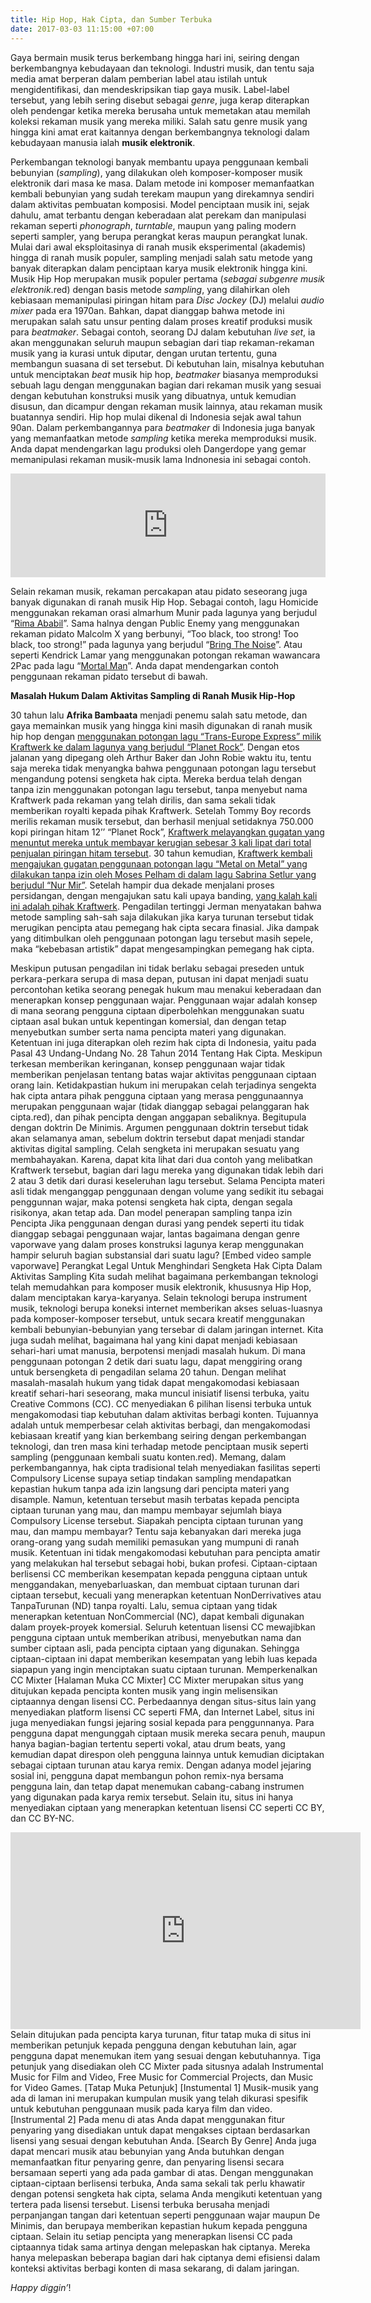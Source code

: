 ```yaml
---
title: Hip Hop, Hak Cipta, dan Sumber Terbuka
date: 2017-03-03 11:15:00 +07:00
---
```


Gaya bermain musik terus berkembang hingga hari ini, seiring dengan berkembangnya kebudayaan dan teknologi. Industri musik, dan tentu saja media amat berperan dalam pemberian label atau istilah untuk mengidentifikasi, dan mendeskripsikan tiap gaya musik. Label-label tersebut, yang lebih sering disebut sebagai *genre*, juga kerap diterapkan oleh pendengar ketika mereka berusaha untuk memetakan atau memilah koleksi rekaman musik yang mereka miliki. Salah satu genre musik yang hingga kini amat erat kaitannya dengan berkembangnya teknologi dalam kebudayaan manusia ialah **musik elektronik**.
 
Perkembangan teknologi banyak membantu upaya penggunaan kembali bebunyian (*sampling*), yang dilakukan oleh komposer-komposer musik elektronik dari masa ke masa. Dalam metode ini komposer memanfaatkan kembali bebunyian yang sudah terekam maupun yang direkamnya sendiri dalam aktivitas pembuatan komposisi. Model penciptaan musik ini, sejak dahulu, amat terbantu dengan keberadaan alat perekam dan manipulasi rekaman seperti *phonograph*, *turntable*, maupun yang paling modern seperti sampler, yang berupa perangkat keras maupun perangkat lunak. Mulai dari awal eksploitasinya di ranah musik eksperimental (akademis) hingga di ranah musik populer, sampling menjadi salah satu metode yang banyak diterapkan dalam penciptaan karya musik elektronik hingga kini. 
Musik Hip Hop merupakan musik populer pertama (*sebagai subgenre musik elektronik*.red) dengan basis metode *sampling*, yang dilahirkan oleh kebiasaan memanipulasi piringan hitam  para *Disc Jockey* (DJ)  melalui *audio mixer* pada era 1970an.  Bahkan, dapat dianggap bahwa metode ini merupakan salah satu unsur penting dalam proses kreatif produksi musik para *beatmaker*. Sebagai contoh, seorang DJ dalam kebutuhan *live set*, ia akan menggunakan seluruh maupun sebagian dari tiap rekaman-rekaman musik yang ia kurasi untuk diputar, dengan urutan tertentu, guna membangun suasana di set tersebut. Di kebutuhan lain, misalnya kebutuhan untuk menciptakan *beat* musik hip hop, *beatmaker* biasanya memproduksi sebuah lagu dengan menggunakan bagian dari rekaman musik yang sesuai dengan kebutuhan konstruksi musik yang dibuatnya, untuk kemudian disusun, dan dicampur dengan rekaman musik lainnya, atau rekaman musik buatannya sendiri. Hip hop mulai dikenal di Indonesia sejak awal tahun 90an. Dalam perkembangannya para *beatmaker* di Indonesia juga banyak yang memanfaatkan metode *sampling* ketika mereka memproduksi musik. Anda dapat mendengarkan lagu produksi oleh Dangerdope yang gemar memanipulasi rekaman musik-musik lama Indnonesia ini sebagai contoh.

<iframe width="100%" height="166" scrolling="no" frameborder="no" src="https://w.soundcloud.com/player/?url=https%3A//api.soundcloud.com/tracks/137069414&amp;color=ff5500&amp;auto_play=false&amp;hide_related=false&amp;show_comments=true&amp;show_user=true&amp;show_reposts=false"></iframe>

Selain rekaman musik, rekaman percakapan atau pidato seseorang juga banyak digunakan di ranah musik Hip Hop. Sebagai contoh, lagu Homicide menggunakan rekaman orasi almarhum Munir pada lagunya yang berjudul “[Rima Ababil](https://www.youtube.com/watch?v=x9zaGHXglhM)”. Sama halnya dengan Public Enemy yang menggunakan rekaman pidato Malcolm X yang berbunyi, “Too black, too strong! Too black, too strong!” pada lagunya yang berjudul “[Bring The Noise](http://www.whosampled.com/sample/26078/Public-Enemy-Bring-the-Noise-Malcolm-X-Fire-%26-Fury-Grass-Roots-Speech-(Side-Two)/)”. Atau seperti Kendrick Lamar yang menggunakan potongan rekaman wawancara 2Pac pada lagu “[Mortal Man](https://www.youtube.com/watch?v=be_l2GAoSzQ)”. Anda dapat mendengarkan contoh penggunaan rekaman pidato tersebut di bawah.

**Masalah Hukum Dalam Aktivitas Sampling di Ranah Musik Hip-Hop**

30 tahun lalu **Afrika Bambaata** menjadi penemu salah satu metode, dan gaya memainkan musik yang hingga kini masih digunakan di ranah musik hip hop dengan [menggunakan potongan lagu “Trans-Europe Express” milik Kraftwerk ke dalam lagunya yang berjudul “Planet Rock”](http://www.whosampled.com/sample/96/Afrika-Bambaataa-Soulsonic-Force-Planet-Rock-Kraftwerk-Trans-Europe-Express/). Dengan etos jalanan yang dipegang oleh Arthur Baker dan John Robie waktu itu, tentu saja mereka tidak menyangka bahwa penggunaan potongan lagu tersebut mengandung potensi sengketa hak cipta. Mereka berdua telah dengan tanpa izin menggunakan potongan lagu tersebut, tanpa menyebut nama Kraftwerk pada rekaman yang telah dirilis, dan sama sekali tidak memberikan royalti kepada pihak Kraftwerk. Setelah Tommy Boy records merilis rekaman musik tersebut, dan berhasil menjual setidaknya 750.000 kopi piringan hitam 12’’ “Planet Rock”, [Kraftwerk melayangkan gugatan yang menuntut mereka untuk membayar kerugian sebesar 3 kali lipat dari total penjualan piringan hitam tersebut](https://forum.ableton.com/viewtopic.php?f=1&t=38151).  30 tahun kemudian, [Kraftwerk kembali mengajukan gugatan penggunaan potongan lagu “Metal on Metal” yang dilakukan tanpa izin oleh Moses Pelham di dalam lagu Sabrina Setlur yang berjudul “Nur Mir”](http://www.whosampled.com/sample/76596/Sabrina-Setlur-Nur-Mir-Kraftwerk-Metal-on-Metal/). Setelah hampir dua dekade menjalani proses persidangan, dengan mengajukan satu kali upaya banding, [yang kalah kali ini adalah pihak Kraftwerk](https://www.theguardian.com/music/2016/may/31/kraftwerk-lose-legal-battle-over-their-music-being-sampled). Pengadilan tertinggi Jerman menyatakan bahwa metode sampling sah-sah saja dilakukan jika karya turunan tersebut tidak merugikan pencipta atau pemegang hak cipta secara finasial. Jika dampak yang ditimbulkan oleh penggunaan potongan lagu tersebut masih sepele, maka “kebebasan artistik” dapat mengesampingkan pemegang hak cipta.
  
Meskipun putusan pengadilan ini tidak berlaku sebagai preseden untuk perkara-perkara serupa di masa depan, putusan ini dapat menjadi suatu percontohan ketika seorang penegak hukum mau menakui keberadaan dan menerapkan konsep penggunaan wajar. Penggunaan wajar adalah konsep di mana seorang pengguna ciptaan diperbolehkan menggunakan suatu ciptaan asal bukan untuk kepentingan komersial, dan dengan tetap menyebutkan sumber serta nama pencipta materi yang digunakan. Ketentuan ini juga diterapkan oleh rezim hak cipta di Indonesia, yaitu pada Pasal 43 Undang-Undang No. 28 Tahun 2014 Tentang Hak Cipta. Meskipun terkesan memberikan keringanan, konsep penggunaan wajar tidak memberikan penjelasan tentang batas wajar aktivitas penggunaan ciptaan orang lain. Ketidakpastian hukum ini merupakan celah terjadinya sengekta hak cipta antara pihak pengguna ciptaan yang merasa penggunaannya merupakan penggunaan wajar (tidak dianggap sebagai pelanggaran hak cipta.red), dan pihak pencipta dengan anggapan sebaliknya. Begitupula dengan doktrin De Minimis. Argumen penggunaan doktrin tersebut tidak akan selamanya aman, sebelum doktrin tersebut dapat menjadi standar aktivitas digital sampling. 
Celah sengketa ini merupakan sesuatu yang membahayakan. Karena, dapat kita lihat dari dua contoh yang melibatkan Kraftwerk tersebut, bagian dari lagu mereka yang digunakan tidak lebih dari 2 atau 3 detik dari durasi keseleruhan lagu tersebut. Selama Pencipta materi asli tidak menganggap penggunaan dengan volume yang sedikit itu sebagai penggunnan wajar, maka potensi sengketa hak cipta, dengan segala risikonya, akan tetap ada. Dan model penerapan sampling tanpa izin Pencipta  Jika penggunaan dengan durasi yang pendek seperti itu tidak dianggap sebagai penggunaan wajar, lantas bagaimana dengan genre vaporwave yang dalam proses konstruksi lagunya kerap menggunakan hampir seluruh bagian substansial dari suatu lagu?
[Embed video sample vaporwave]
Perangkat Legal Untuk Menghindari Sengketa Hak Cipta Dalam Aktivitas Sampling
Kita sudah melihat bagaimana perkembangan teknologi telah memudahkan para komposer musik elektronik, khususnya Hip Hop, dalam menciptakan karya-karyanya. Selain teknologi berupa instrument musik, teknologi berupa koneksi internet memberikan akses seluas-luasnya pada komposer-komposer tersebut, untuk secara kreatif menggunakan kembali bebunyian-bebunyian yang tersebar di dalam jaringan internet. Kita juga sudah melihat, bagaimana hal yang kini dapat menjadi kebiasaan sehari-hari umat manusia, berpotensi menjadi masalah hukum. Di mana penggunaan potongan 2 detik dari suatu lagu, dapat menggiring orang untuk bersengketa di pengadilan selama 20 tahun.
Dengan melihat masalah-masalah hukum yang tidak dapat mengakomodasi kebiasaan kreatif sehari-hari seseorang, maka muncul inisiatif lisensi terbuka, yaitu Creative Commons (CC). CC menyediakan 6 pilihan lisensi terbuka untuk mengakomodasi tiap kebutuhan dalam aktivitas berbagi konten. Tujuannya adalah untuk memperbesar celah aktivitas berbagi, dan mengakomodasi kebiasaan kreatif yang kian berkembang seiring dengan perkembangan teknologi, dan tren masa kini terhadap metode penciptaan musik seperti sampling (penggunaan kembali suatu konten.red). Memang, dalam perkembangannya, hak cipta tradisional telah menyediakan fasilitas seperti Compulsory License supaya setiap tindakan sampling mendapatkan kepastian hukum tanpa ada izin langsung dari pencipta materi yang disample. Namun, ketentuan tersebut masih terbatas kepada pencipta ciptaan turunan yang mau, dan mampu membayar sejumlah biaya Compulsory License tersebut. Siapakah pencipta ciptaan turunan yang mau, dan mampu membayar? Tentu saja kebanyakan dari mereka juga orang-orang yang sudah memiliki pemasukan yang mumpuni di ranah musik. Ketentuan ini tidak mengakomodasi kebutuhan para pencipta amatir yang melakukan hal tersebut sebagai hobi, bukan profesi. Ciptaan-ciptaan berlisensi CC memberikan kesempatan kepada pengguna ciptaan untuk menggandakan, menyebarluaskan, dan membuat ciptaan turunan dari ciptaan tersebut, kecuali yang menerapkan ketentuan NonDerrivatives atau TanpaTurunan (ND) tanpa royalti. Lalu, semua ciptaan yang tidak menerapkan ketentuan NonCommercial (NC), dapat kembali digunakan dalam proyek-proyek komersial. Seluruh ketentuan lisensi CC mewajibkan pengguna ciptaan untuk memberikan atribusi, menyebutkan nama dan sumber ciptaan asli, pada pencipta ciptaan yang digunakan. Sehingga ciptaan-ciptaan ini dapat memberikan kesempatan yang lebih luas kepada siapapun yang ingin menciptakan suatu ciptaan turunan.
Memperkenalkan CC Mixter
[Halaman Muka CC Mixter]
CC Mixter merupakan situs yang ditujukan kepada pencipta konten musik yang ingin melisensikan ciptaannya dengan lisensi CC. Perbedaannya dengan situs-situs lain yang menyediakan platform lisensi CC seperti FMA, dan Internet Label, situs ini juga menyediakan fungsi jejaring sosial kepada para penggunnanya. Para pengguna dapat mengunggah ciptaan musik mereka secara penuh, maupun hanya bagian-bagian tertentu seperti vokal, atau drum beats, yang kemudian dapat direspon oleh pengguna lainnya untuk kemudian diciptakan sebagai ciptaan turunan atau karya remix. Dengan adanya model jejaring sosial ini, pengguna dapat membangun pohon remix-nya bersama pengguna lain, dan tetap dapat menemukan cabang-cabang instrumen yang digunakan pada karya remix tersebut. Selain itu, situs ini hanya menyediakan ciptaan yang menerapkan ketentuan lisensi CC seperti CC BY, dan CC BY-NC.
<iframe width="560" height="315" src="https://www.youtube.com/embed/CPkyjvepkUY?list=PLql6A7vhyQummK2o2exONi4w4RhK0SnK4" frameborder="0" allowfullscreen></iframe>
Selain ditujukan pada pencipta karya turunan, fitur tatap muka di situs ini memberikan petunjuk kepada pengguna dengan kebutuhan lain, agar pengguna dapat menemukan item yang sesuai dengan kebutuhannya. Tiga petunjuk yang disediakan oleh CC Mixter pada situsnya adalah Instrumental Music for Film and Video, Free Music for Commercial Projects, dan Music for Video Games. 
[Tatap Muka Petunjuk]
[Instumental 1]
Musik-musik yang ada di laman ini merupakan kumpulan musik yang telah dikurasi spesifik untuk kebutuhan penggunaan musik pada karya film dan video.  
[Instrumental 2]
Pada menu di atas Anda dapat menggunakan fitur penyaring yang disediakan untuk dapat mengakses ciptaan berdasarkan lisensi yang sesuai dengan kebutuhan Anda. 
[Search By Genre]
Anda juga dapat mencari musik atau bebunyian yang Anda butuhkan dengan memanfaatkan fitur penyaring genre, dan penyaring lisensi secara bersamaan seperti yang ada pada gambar di atas. 
Dengan menggunakan ciptaan-ciptaan berlisensi terbuka, Anda sama sekali tak perlu khawatir dengan potensi sengketa hak cipta, selama Anda mengikuti ketentuan yang tertera pada lisensi tersebut. Lisensi terbuka berusaha menjadi perpanjangan tangan dari ketentuan seperti penggunaan wajar maupun De Minimis, dan berupaya memberikan kepastian hukum kepada pengguna ciptaan. Selain itu setiap pencipta yang menerapkan lisensi CC pada ciptaannya tidak sama artinya dengan melepaskan hak ciptanya. Mereka hanya melepaskan beberapa bagian dari hak ciptanya demi efisiensi dalam konteksi aktivitas berbagi konten di masa sekarang, di dalam jaringan.

*Happy diggin’*!
